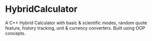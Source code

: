 # HybridCalculator
A C++ Hybrid Calculator with basic &amp; scientific modes, random quote feature, history tracking, unit &amp; currency converters. Built using OOP concepts.
